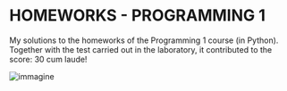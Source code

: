 # HOMEWORKS - PROGRAMMING 1
My solutions to the homeworks of the Programming 1 course (in Python). Together with the test carried out in the laboratory, it contributed to the score: 30 cum laude!


![immagine](https://github.com/matteoprogramming/homeworks_programming_1/assets/148125922/c5d6d82a-cf2f-4145-bd06-e8bf6de24f99)

